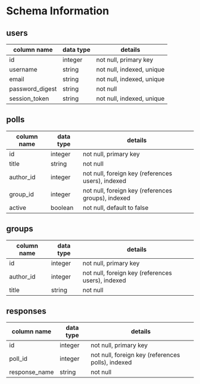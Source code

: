 # Schema Information

## users
column name     | data type | details
----------------|-----------|-----------------------
id              | integer   | not null, primary key
username        | string    | not null, indexed, unique
email           | string    | not null, indexed, unique
password_digest | string    | not null
session_token   | string    | not null, indexed, unique

## polls
column name | data type | details
------------|-----------|-----------------------
id          | integer   | not null, primary key
title       | string    | not null
author_id   | integer   | not null, foreign key (references users), indexed
group_id | integer   | not null, foreign key (references groups), indexed
active | boolean | not null, default to false

## groups
column name | data type | details
------------|-----------|-----------------------
id          | integer   | not null, primary key
author_id   | integer   | not null, foreign key (references users), indexed
title       | string    | not null

## responses
column name | data type | details
------------|-----------|-----------------------
id          | integer   | not null, primary key
poll_id   | integer   | not null, foreign key (references polls), indexed
response_name      | string    | not null
